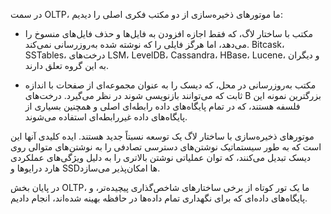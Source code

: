 در سمت OLTP، ما موتورهای ذخیره‌سازی از دو مکتب فکری اصلی را دیدیم:

*  مکتب با ساختار لاگ، که فقط اجازه افزودن به فایل‌ها و حذف فایل‌های منسوخ را می‌دهد، اما
هرگز فایلی را که نوشته شده به‌روزرسانی نمی‌کند. Bitcask، SSTables، درخت‌های LSM، LevelDB، Cassandra،
HBase، Lucene، و دیگران به این گروه تعلق دارند.

*  مکتب به‌روزرسانی در محل، که دیسک را به عنوان مجموعه‌ای از صفحات با اندازه ثابت که می‌توانند بازنویسی شوند در نظر می‌گیرد.
درخت‌های B بزرگترین نمونه این فلسفه هستند، که در تمام پایگاه‌های داده رابطه‌ای اصلی
و همچنین بسیاری از پایگاه‌های داده غیررابطه‌ای استفاده می‌شوند.

موتورهای ذخیره‌سازی با ساختار لاگ یک توسعه نسبتاً جدید هستند. ایده کلیدی آنها این است که
به طور سیستماتیک نوشتن‌های دسترسی تصادفی را به نوشتن‌های متوالی روی دیسک تبدیل می‌کنند، که توان عملیاتی نوشتن بالاتری را
به دلیل ویژگی‌های عملکردی هارد درایوها و SSDها امکان‌پذیر می‌سازد.

در پایان بخش OLTP، ما یک تور کوتاه از برخی ساختارهای شاخص‌گذاری پیچیده‌تر،
و پایگاه‌های داده‌ای که برای نگهداری تمام داده‌ها در حافظه بهینه شده‌اند، انجام دادیم.